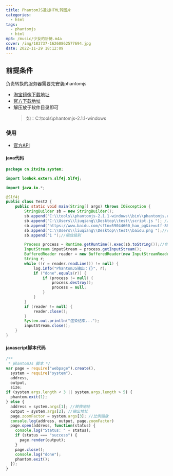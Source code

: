 ```yaml
---
title: PhantomJS通过HTML转图片
categories:
  - html
tags:
  - phantomjs
  - html
mp3: /music/少女的祈祷.m4a
cover: /img/183737-16260862577694.jpg
date: 2022-11-29 18:12:09
---
```

## 前提条件
负责转换的服务器需要先安装phantomjs
- [淘宝镜像下载地址](http://npm.taobao.org/dist/phantomjs/)
- [官方下载地址](https://phantomjs.org/download.html)
- 解压放于软件目录即可
  >如：C:\tools\phantomjs-2.1.1-windows
### 使用
- [官方API](https://phantomjs.org/api/webpage/method/child-frames-count.html)
#### java代码
```java
package cn.itvita.system;

import lombok.extern.slf4j.Slf4j;

import java.io.*;

@Slf4j
public class Test2 {
    public static void main(String[] args) throws IOException {
        StringBuilder sb = new StringBuilder();
        sb.append("C:\\tools\\phantomjs-2.1.1-windows\\bin\\phantomjs.exe "); //phantomjs 安装地址
        sb.append("C:\\Users\\liuqiang\\Desktop\\test\\script.js "); //脚本地址
        sb.append("https://www.baidu.com/s?tn=59044660_hao_pg&ie=utf-8&wd=1 ");//html源地址
        sb.append("C:\\Users\\liuqiang\\Desktop\\test\\baidu.png ");//图片存放地址
        sb.append("1 ");//缩放级别

        Process process = Runtime.getRuntime().exec(sb.toString());//你的图片输出路径
        InputStream inputStream = process.getInputStream();
        BufferedReader reader = new BufferedReader(new InputStreamReader(inputStream));
        String r;
        while ((r = reader.readLine()) != null) {
            log.info("PhantomJS输出：{}", r);
            if ("done".equals(r)) {
                if (process != null) {
                    process.destroy();
                    process = null;
                }
            }
        }
        if (reader != null) {
            reader.close();
        }
        System.out.println("渲染结束...");
        inputStream.close();
    }
}
```
#### javascript脚本代码
```javascript
/**
 * phantomJs 脚本 */
var page = require("webpage").create(),
  system = require("system"),
  address,
  output,
  size;
if (system.args.length < 3 || system.args.length > 5) {
  phantom.exit(1);
} else {
  address = system.args[1]; //转换地址
  output = system.args[2]; //输出地址
  page.zoomFactor = system.args[3]; //比例缩放
  console.log(address, output, page.zoomFactor)
  page.open(address, function(status) {
    console.log("Status: " + status);
    if (status === "success") {
      page.render(output);
    }
    page.close();
    console.log("done");
    phantom.exit();
  });
}
```